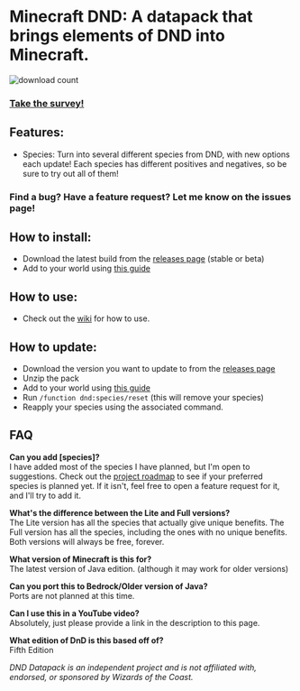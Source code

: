 # Minecraft DND: A datapack that brings elements of DND into Minecraft.
![download count](https://img.shields.io/github/downloads/kraggle09/dnd-datapack/total)
### [Take the survey!](https://docs.google.com/forms/d/e/1FAIpQLSd1CkJqLjEqlWbUwzbJ8vKtapxPTE7FlVuAED58cmZwXEpsYA/viewform?usp=dialog)

## Features:
- Species: Turn into several different species from DND, with new options each update! Each species has different positives and negatives, so be sure to try out all of them!

### Find a bug? Have a feature request? Let me know on the issues page!

## How to install:
- Download the latest build from the [releases page](https://github.com/Kraggle09/dnd-datapack/releases) (stable or beta)
- Add to your world using [this guide](https://minecraft.wiki/w/Tutorial:Installing_a_data_pack)

## How to use:
- Check out the [wiki](https://github.com/Kraggle09/dnd-datapack/wiki) for how to use.

## How to update:
- Download the version you want to update to from the [releases page](https://github.com/Kraggle09/dnd-datapack/releases)
- Unzip the pack
- Add to your world using [this guide](https://minecraft.wiki/w/Tutorial:Installing_a_data_pack)
- Run `/function dnd:species/reset` (this will remove your species)
- Reapply your species using the associated command.

## FAQ
**Can you add [species]?**  
I have added most of the species I have planned, but I'm open to suggestions. Check out the [project roadmap](https://github.com/users/Kraggle09/projects/4) to see if your preferred species is planned yet. If it isn't, feel free to open a feature request for it, and I'll try to add it.

**What's the difference between the Lite and Full versions?**  
The Lite version has all the species that actually give unique benefits. The Full version has all the species, including the ones with no unique benefits. Both versions will always be free, forever.

**What version of Minecraft is this for?**  
The latest version of Java edition. (although it may work for older versions)

**Can you port this to Bedrock/Older version of Java?**  
Ports are not planned at this time.

**Can I use this in a YouTube video?**  
Absolutely, just please provide a link in the description to this page.  

**What edition of DnD is this based off of?**  
Fifth Edition  

*DND Datapack is an independent project and is not affiliated with, endorsed, or sponsored by Wizards of the Coast.*
